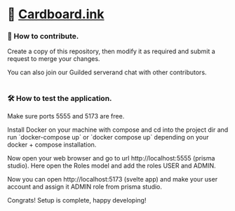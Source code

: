 # 📄 [Cardboard.ink](https://Cardboard.ink)

<p align="center">
  <h3>🐛 How to contribute.</h3></p>
</p>

<p align="left" size="5">Create a copy of this repository, then modify it as required and submit a request to merge your changes.</p>

<p align="left"><p1>You can also join our Guilded </p1><a herf="https://guilded.gg/CardBoard"><p1>server</p1></a><p1>and chat with other contributors.</p1>

#

<p align="center">
  <h3>🛠️ How to test the application.</h3>
</p>

<p align="left">Make sure ports 5555 and 5173 are free.</p>

<p align="left">Install Docker on your machine with compose and cd into the project dir and run `docker-compose up` or `docker compose up` depending on your docker + compose installation.</p>

<p align="left">Now open your web browser and go to url http://localhost:5555 (prisma studio). Here open the Roles model and add the roles USER and ADMIN. </p>

<p align="left">Now you can open http://localhost:5173 (svelte app) and make your user account and assign it ADMIN role from prisma studio.</p>

<p align="left">Congrats! Setup is complete, happy developing!</p>

#
